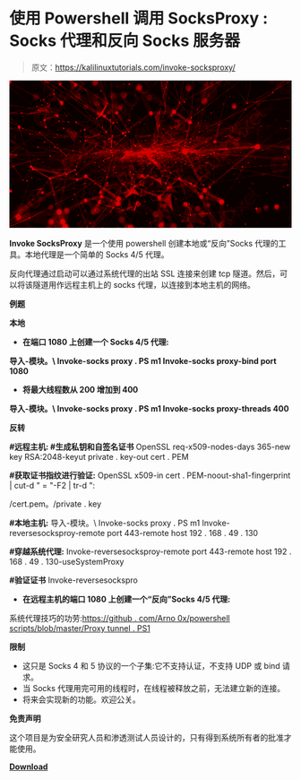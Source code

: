 # 使用 Powershell 调用 SocksProxy : Socks 代理和反向 Socks 服务器

> 原文：<https://kalilinuxtutorials.com/invoke-socksproxy/>

[![Invoke SocksProxy : Socks Proxy & Reverse Socks Server Using Powershell](img/d5fc66c139bef3799762a93b19d1045b.png "Invoke SocksProxy : Socks Proxy & Reverse Socks Server Using Powershell")](https://1.bp.blogspot.com/-DEBLKNahjW4/YFgwZWwnkwI/AAAAAAAAIn0/jgsQIYLD-mEe9JfzEXZr7I8s4RycHQ6VgCLcBGAsYHQ/s728/Invoke-SocksProxy%25281%2529.png)

**Invoke SocksProxy** 是一个使用 powershell 创建本地或“反向”Socks 代理的工具。本地代理是一个简单的 Socks 4/5 代理。

反向代理通过启动可以通过系统代理的出站 SSL 连接来创建 tcp 隧道。然后，可以将该隧道用作远程主机上的 socks 代理，以连接到本地主机的网络。

**例题**

**本地**

*   **在端口 1080 上创建一个 Socks 4/5 代理:**

**导入-模块。\ Invoke-socks proxy . PS m1
Invoke-socks proxy-bind port 1080**

*   **将最大线程数从 200 增加到 400**

**导入-模块。\ Invoke-socks proxy . PS m1
Invoke-socks proxy-threads 400**

**反转**

**#远程主机:
#生成私钥和自签名证书**
OpenSSL req-x509-nodes-days 365-new key RSA:2048-keyut private . key-out cert . PEM

**#获取证书指纹进行验证:**
OpenSSL x509-in cert . PEM-noout-sha1-fingerprint | cut-d " = "-F2 | tr-d ":

/cert.pem。/private . key

**#本地主机:**
导入-模块。\ Invoke-socks proxy . PS m1
Invoke-reversesocksproy-remote port 443-remote host 192 . 168 . 49 . 130

**#穿越系统代理:**
Invoke-reversesocksproy-remote port 443-remote host 192 . 168 . 49 . 130-useSystemProxy

**#验证证书**
Invoke-reversesockspro

*   **在远程主机的端口 1080 上创建一个“反向”Socks 4/5 代理:**

系统代理技巧的功劳:[https://github . com/Arno 0x/powershell scripts/blob/master/Proxy tunnel . PS1](https://github.com/Arno0x/PowerShellScripts/blob/master/proxyTunnel.ps1)

**限制**

*   这只是 Socks 4 和 5 协议的一个子集:它不支持认证，不支持 UDP 或 bind 请求。
*   当 Socks 代理用完可用的线程时，在线程被释放之前，无法建立新的连接。
*   将来会实现新的功能。欢迎公关。

**免责声明**

这个项目是为安全研究人员和渗透测试人员设计的，只有得到系统所有者的批准才能使用。

[**Download**](https://github.com/p3nt4/Invoke-SocksProxy)